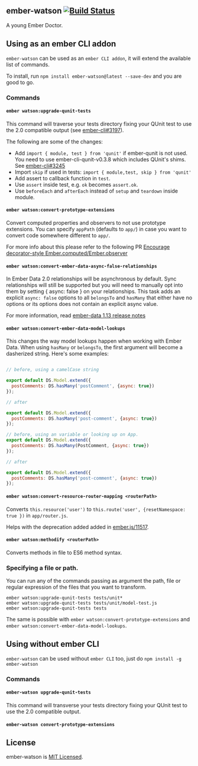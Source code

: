 ## ember-watson  [![Build Status](https://travis-ci.org/abuiles/ember-watson.png?branch=master)](https://travis-ci.org/abuiles/ember-watson)

A young Ember Doctor.

## Using as an ember CLI addon

`ember-watson` can be used as an `ember CLI addon`, it will extend the
available list of commands.

To install, run `npm install ember-watson@latest --save-dev` and you are good
to go.


### Commands

#### `ember watson:upgrade-qunit-tests`

This command will traverse your tests directory fixing your QUnit
test to use the 2.0 compatible output (see
[ember-cli#3197](https://github.com/ember-cli/ember-cli/pull/3197)).

The following are some of the changes:

  - Add `import { module, test } from 'qunit'` if ember-qunit is not
    used. You need to use ember-cli-qunit-v0.3.8 which includes
    QUnit's shims. See [ember-cli#3245](https://github.com/ember-cli/ember-cli/pull/3245)
  -  Import `skip` if used in tests: `import { module,test, skip } from 'qunit'`
  - Add assert to callback function in `test`.
  - Use `assert` inside test, e.g. `ok` becomes `assert.ok`.
  - Use `beforeEach` and `afterEach` instead of `setup` and `teardown`
    inside module.

#### `ember watson:convert-prototype-extensions`

Convert computed properties and observers to not use prototype
extensions. You can specify `appPath` (defaults to `app/`) in case you
want to convert code somewhere different to `app/`.

For more info about this please refer to the following PR [Encourage decorator-style Ember.computed/Ember.observer](https://github.com/emberjs/guides/pull/110)

#### `ember watson:convert-ember-data-async-false-relationships`

In Ember Data 2.0 relationships will be asynchronous by default. Sync relationships will still be supported but you will need to manually opt into them by setting { async: false } on your relationships. This task adds an explicit `async: false` options to all `belongsTo` and `hasMany` that
either have no options or its options does not contain an explicit async value.

For more information, read [ember-data 1.13 release notes](http://emberjs.com/blog/2015/06/18/ember-data-1-13-released.html#toc_async-relationships)

#### `ember watson:convert-ember-data-model-lookups`

This changes the way model lookups happen when working with Ember
Data. When using `hasMany` or `belongsTo`, the first argument will
become a dasherized string. Here's some examples:

```javascript

// before, using a camelCase string

export default DS.Model.extend({
  postComments: DS.hasMany('postComment', {async: true})
});

// after

export default DS.Model.extend({
  postComments: DS.hasMany('post-comment', {async: true})
});

// before, using an variable or looking up on App.
export default DS.Model.extend({
  postComments: DS.hasMany(PostComment, {async: true})
});

// after

export default DS.Model.extend({
  postComments: DS.hasMany('post-comment', {async: true})
});
```

#### `ember watson:convert-resource-router-mapping <routerPath>`

Converts `this.resource('user')` to `this.route('user',
{resetNamespace: true })` in `app/router.js`.

Helps with the deprecation added added in
[ember.js/11517](https://github.com/emberjs/ember.js/pull/11517).

#### `ember watson:methodify <routerPath>`

Converts methods in file to ES6 method syntax.


### Specifying a file or path.

You can run any of the commands passing as argument the path, file or
regular expression of the files that you want to transform.

```
ember watson:upgrade-qunit-tests tests/unit*
ember watson:upgrade-qunit-tests tests/unit/model-test.js
ember watson:upgrade-qunit-tests tests
```

The same is possible with `ember watson:convert-prototype-extensions` and `ember watson:convert-ember-data-model-lookups`.

## Using without ember CLI

`ember-watson` can be used without `ember CLI` too, just do `npm
install -g ember-watson`

### Commands

#### `ember-watson upgrade-qunit-tests`

This command will transverse your tests directory fixing your QUnit
test to use the 2.0 compatible output.

#### `ember-watson convert-prototype-extensions`

## License

ember-watson is [MIT Licensed](https://github.com/abuiles/ember-watson/blob/master/LICENSE.md).
